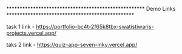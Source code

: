 
**************************************************** Demo Links ************************************************



task 1 link - https://portfolio-bc4t-2f65k8tbx-swatistiwaris-projects.vercel.app/



taks 2 link - https://quiz-app-seven-inky.vercel.app/
